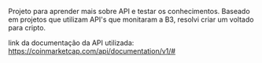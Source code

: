 Projeto para aprender mais sobre API e testar os conhecimentos. Baseado em projetos que utilizam API's que monitaram a B3, resolvi criar um voltado para cripto.

link da documentação da API utilizada:
https://coinmarketcap.com/api/documentation/v1/#

